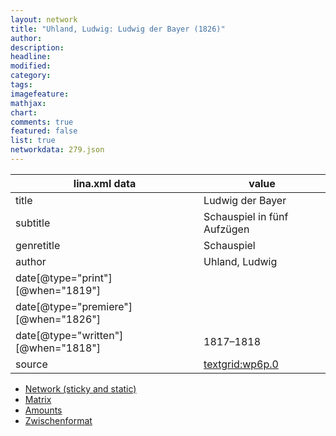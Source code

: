 ```yaml
---
layout: network
title: "Uhland, Ludwig: Ludwig der Bayer (1826)"
author:
description:
headline:
modified:
category:
tags:
imagefeature: 
mathjax: 
chart: 
comments: true
featured: false
list: true
networkdata: 279.json
---
```

lina.xml data  | value
------------- | -------------
title|Ludwig der Bayer
subtitle|Schauspiel in fünf Aufzügen
genretitle|Schauspiel
author|Uhland, Ludwig
date[@type="print"][@when="1819"]|
date[@type="premiere"][@when="1826"]|
date[@type="written"][@when="1818"]|1817–1818
source|[textgrid:wp6p.0](https://textgridlab.org/1.0/tgcrud-public/rest/textgrid:wp6p.0/data)



* [Network (sticky and static)](/network279)
* [Matrix](/matrix279)
* [Amounts](/amounts279)
* [Zwischenformat](/lina279 )
